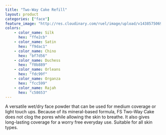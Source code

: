 ```yaml
---
title: "Two-Way Cake Refill"
layout: product
categories: ["face"]
feature_image: "http://res.cloudinary.com/ruel/image/upload/v1438575069/fs/Two_way_cake_refill_PB246663.jpg"
colors:
    - color_name: Silk
      hex: "ffe2cb"
    - color_name: Satin
      hex: "f9dac1"
    - color_name: Chino
      hex: "bf7d56"
    - color_name: Duchess
      hex: "f0b889"
    - color_name: Orleans
      hex: "fdc99f"
    - color_name: Organza
      hex: "fcc599"
    - color_name: Rajah
      hex: "c58653"
---
```

A versatile wet/dry face powder that can be used for medium coverage or light touch ups. Because of its mineral-based formula, FS Two-Way Cake does not clog the pores while allowing the skin to breathe. It also gives long-lasting coverage for a worry free everyday use. Suitable for all skin types.

